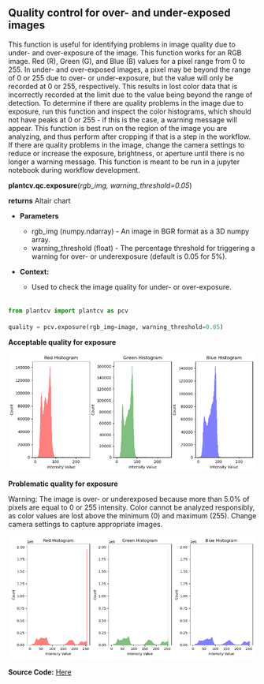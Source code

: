 ## Quality control for over- and under-exposed images

This function is useful for identifying problems in image quality due to under- and over-exposure of the image. This function works for an RGB image. 
Red (R), Green (G), and Blue (B) values for a pixel range from 0 to 255. In under- and over-exposed images, a pixel may be beyond the range of 0 or 255 due to over- or under-exposure, but the value will only be recorded at 0 or 255, respectively. This results in lost color data that is incorrectly recorded at the limit due to the value being beyond the range of detection. 
To determine if there are quality problems in the image due to exposure, run this function and inspect the color histograms, which should not have peaks at 0 or 255 - if this is the case, a warning message will appear. This function is best run on the region of the image you are analyzing, and thus perform after cropping if that is a step in the workflow. 
If there are quality problems in the image, change the camera settings to reduce or increase the exposure, brightness, or aperture until there is no longer a warning message. 
This function is meant to be run in a jupyter notebook during workflow development. 


**plantcv.qc.exposure**(*rgb_img, warning_threshold=0.05*)

**returns** Altair chart

- **Parameters**
    - rgb_img (numpy.ndarray) - An image in BGR format as a 3D numpy array.
    - warning_threshold (float) - The percentage threshold for triggering a warning
                    for over- or underexposure (default is 0.05 for 5%).
            
        
    
- **Context:**
    - Used to check the image quality for under- or over-exposure. 

```python

from plantcv import plantcv as pcv

quality = pcv.exposure(rgb_img=image, warning_threshold=0.05)

```
**Acceptable quality for exposure**

![Screenshot](img/documentation_images/exposure/quality_control_good.png)

**Problematic quality for exposure**

Warning: The image is over- or underexposed because more than 5.0% of pixels are equal to 0 or 255 intensity. Color cannot be analyzed responsibly, as color values are lost above the minimum (0) and maximum (255). Change camera settings to capture appropriate images.

![Screenshot](img/documentation_images/exposure/quality_control_bad.png)

**Source Code:** [Here](https://github.com/danforthcenter/plantcv/blob/main/plantcv/plantcv/qc/exposure.py)
